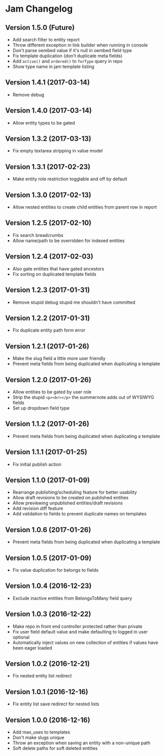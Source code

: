 # Jam Changelog

## Version 1.5.0 (Future)
- Add search filter to entity report
- Throw different exception in link builder when running in console
- Don't parse oembed value if it's null in oembed field type
- Fix template duplication (don't duplicate meta fields)
- Add `active()` and `ordered()` to `forType` query in repo
- Show type name in jam template listing

## Version 1.4.1 (2017-03-14)
- Remove debug

## Version 1.4.0 (2017-03-14)

-   Allow entity types to be gated

## Version 1.3.2 (2017-03-13)

-   Fix empty textarea stripping in value model

## Version 1.3.1 (2017-02-23)

-   Make entity role restriction togglable and off by default

## Version 1.3.0 (2017-02-13)

-   Allow nested entities to create child entities from parent row in report

## Version 1.2.5 (2017-02-10)

-   Fix search breadcrumbs
-   Allow name/path to be overridden for indexed entities

## Version 1.2.4 (2017-02-03)

-   Also gate entities that have gated ancestors
-   Fix sorting on duplicated template fields

## Version 1.2.3 (2017-01-31)

-   Remove stupid debug stupid me shouldn't have committed

## Version 1.2.2 (2017-01-31)

-   Fix duplicate entity path form error

## Version 1.2.1 (2017-01-26)

-   Make the slug field a little more user friendly
-   Prevent meta fields from being duplicated when duplicating a template

## Version 1.2.0 (2017-01-26)

-   Allow entities to be gated by user role
-   Strip the stupid `<p><br></p>` the summernote adds out of WYSIWYG fields
-   Set up dropdown field type

## Version 1.1.2 (2017-01-26)

-   Prevent meta fields from being duplicated when duplicating a template

## Version 1.1.1 (2017-01-25)

-   Fix initial publish action

## Version 1.1.0 (2017-01-09)

-   Rearrange publishing/scheduling feature for better usability
-   Allow draft revisions to be created on published entities
-   Allow previewing unpublished entities/draft revisions
-   Add revision diff feature
-   Add validation to fields to prevent duplicate names on templates

## Version 1.0.6 (2017-01-26)

-   Prevent meta fields from being duplicated when duplicating a template

## Version 1.0.5 (2017-01-09)

-   Fix value duplication for belongs to fields

## Version 1.0.4 (2016-12-23)

-   Exclude inactive entities from BelongsToMany field query

## Version 1.0.3 (2016-12-22)

-   Make repo in front end controller protected rather than private
-   Fix user field default value and make defaulting to logged in user optional
-   Automatically inject values on new collection of entities if values have been eager loaded 

## Version 1.0.2 (2016-12-21)

-   Fix nested entity list redirect 

## Version 1.0.1 (2016-12-16)

-   Fix entity list save redirect for nested lists

## Version 1.0.0 (2016-12-16)

-   Add max_uses to templates
-   Don't make slugs unique
-   Throw an exception when saving an entity with a non-unique path
-   Soft delete paths for soft deleted entities
